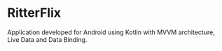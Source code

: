 # RitterFlix

Application developed for Android using Kotlin with MVVM architecture, Live Data and Data Binding.

